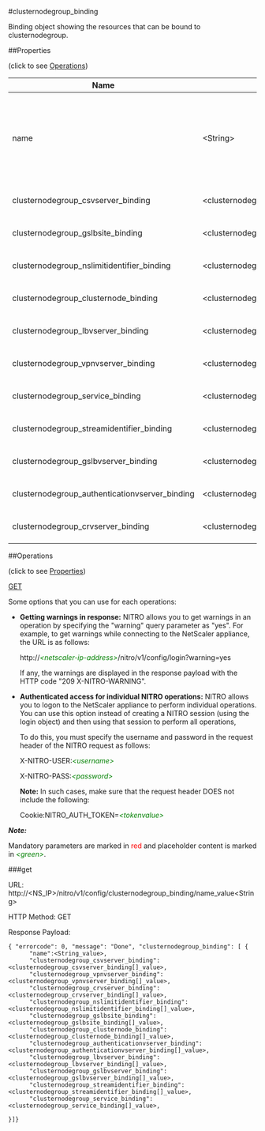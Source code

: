 #clusternodegroup_binding

Binding object showing the resources that can be bound to clusternodegroup.


##Properties 
<span>(click to see [Operations](#operations))</span>


<table><thead><tr><th>Name</th><th> Data Type</th><th> Permissions</th><th>Description</th></tr></thead><tbody><tr><td>name</td><td>&lt;String></td><td>Read-write</td><td>Name of the nodegroup to be displayed. If a name is not provided, information about all nodegroups is displayed.&lt;br>Minimum length = 1</td><tr><tr><td>clusternodegroup_csvserver_binding</td><td>&lt;clusternodegroup_csvserver_binding[]></td><td>Read-only</td><td>csvserver that can be bound to clusternodegroup.</td><tr><tr><td>clusternodegroup_gslbsite_binding</td><td>&lt;clusternodegroup_gslbsite_binding[]></td><td>Read-only</td><td>gslbsite that can be bound to clusternodegroup.</td><tr><tr><td>clusternodegroup_nslimitidentifier_binding</td><td>&lt;clusternodegroup_nslimitidentifier_binding[]></td><td>Read-only</td><td>nslimitidentifier that can be bound to clusternodegroup.</td><tr><tr><td>clusternodegroup_clusternode_binding</td><td>&lt;clusternodegroup_clusternode_binding[]></td><td>Read-only</td><td>clusternode that can be bound to clusternodegroup.</td><tr><tr><td>clusternodegroup_lbvserver_binding</td><td>&lt;clusternodegroup_lbvserver_binding[]></td><td>Read-only</td><td>lbvserver that can be bound to clusternodegroup.</td><tr><tr><td>clusternodegroup_vpnvserver_binding</td><td>&lt;clusternodegroup_vpnvserver_binding[]></td><td>Read-only</td><td>vpnvserver that can be bound to clusternodegroup.</td><tr><tr><td>clusternodegroup_service_binding</td><td>&lt;clusternodegroup_service_binding[]></td><td>Read-only</td><td>service that can be bound to clusternodegroup.</td><tr><tr><td>clusternodegroup_streamidentifier_binding</td><td>&lt;clusternodegroup_streamidentifier_binding[]></td><td>Read-only</td><td>streamidentifier that can be bound to clusternodegroup.</td><tr><tr><td>clusternodegroup_gslbvserver_binding</td><td>&lt;clusternodegroup_gslbvserver_binding[]></td><td>Read-only</td><td>gslbvserver that can be bound to clusternodegroup.</td><tr><tr><td>clusternodegroup_authenticationvserver_binding</td><td>&lt;clusternodegroup_authenticationvserver_binding[]></td><td>Read-only</td><td>authenticationvserver that can be bound to clusternodegroup.</td><tr><tr><td>clusternodegroup_crvserver_binding</td><td>&lt;clusternodegroup_crvserver_binding[]></td><td>Read-only</td><td>crvserver that can be bound to clusternodegroup.</td><tr></tbody></table>
##Operations 
<span>(click to see [Properties](#properties))</span>


[GET](#get)


Some options that you can use for each operations:
<ul><li><p><b>Getting warnings in response:</b> NITRO allows you to get warnings in an operation by specifying the "warning" query parameter as "yes". For example, to get warnings while connecting to the NetScaler appliance, the URL is as follows:</p><p>http://<span style="color:green;font-style:italic;">&lt;netscaler-ip-address&gt;</span>/nitro/v1/config/login?warning=yes</p><p>If any, the warnings are displayed in the response payload with the HTTP code "209 X-NITRO-WARNING".</p></li><li><p><b>Authenticated access for individual NITRO operations:</b> NITRO allows you to logon to the NetScaler appliance to perform individual operations. You can use this option instead of creating a NITRO session (using the login object) and then using that session to perform all operations,</p><p>To do this, you must specify the username and password in the request header of the NITRO request as follows:</p><p>X-NITRO-USER:<span style="color:green;font-style:italic;">&lt;username&gt;</span></p><p>X-NITRO-PASS:<span style="color:green;font-style:italic;">&lt;password&gt;</span></p><p><b>Note:</b> In such cases, make sure that the request header DOES not include the following:</p><p>Cookie:NITRO_AUTH_TOKEN=<span style="color:green;font-style:italic;">&lt;tokenvalue&gt;</span></p></li></ul>



***Note:*** 
Mandatory parameters are marked in <span style="color:#FF0000;">red</span> and placeholder content is marked in <span style="color:green;font-style:italic">&lt;green&gt;</span>.

###get



URL: http://&lt;NS_IP&gt;/nitro/v1/config/clusternodegroup_binding/name_value&lt;String&gt;
HTTP Method: GET
Response Payload: ```{ "errorcode": 0, "message": "Done", "clusternodegroup_binding": [ {      "name":<String_value>,      "clusternodegroup_csvserver_binding":<clusternodegroup_csvserver_binding[]_value>,      "clusternodegroup_vpnvserver_binding":<clusternodegroup_vpnvserver_binding[]_value>,      "clusternodegroup_crvserver_binding":<clusternodegroup_crvserver_binding[]_value>,      "clusternodegroup_nslimitidentifier_binding":<clusternodegroup_nslimitidentifier_binding[]_value>,      "clusternodegroup_gslbsite_binding":<clusternodegroup_gslbsite_binding[]_value>,      "clusternodegroup_clusternode_binding":<clusternodegroup_clusternode_binding[]_value>,      "clusternodegroup_authenticationvserver_binding":<clusternodegroup_authenticationvserver_binding[]_value>,      "clusternodegroup_lbvserver_binding":<clusternodegroup_lbvserver_binding[]_value>,      "clusternodegroup_gslbvserver_binding":<clusternodegroup_gslbvserver_binding[]_value>,      "clusternodegroup_streamidentifier_binding":<clusternodegroup_streamidentifier_binding[]_value>,      "clusternodegroup_service_binding":<clusternodegroup_service_binding[]_value>,}]}```



